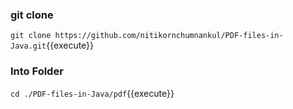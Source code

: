 ### git clone

`git clone https://github.com/nitikornchumnankul/PDF-files-in-Java.git`{{execute}}

### Into Folder
`cd ./PDF-files-in-Java/pdf`{{execute}}